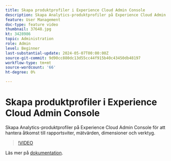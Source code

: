 ```yaml
---
title: Skapa produktprofiler i Experience Cloud Admin Console
description: Skapa Analytics-produktprofiler på Experience Cloud Admin Console för att hantera åtkomst till rapportsviter, mätvärden, dimensioner och verktyg.
feature: User Management
doc-type: feature video
thumbnail: 37648.jpg
kt: 3428986
topic: Administration
role: Admin
level: Beginner
last-substantial-update: 2024-05-07T00:00:00Z
source-git-commit: 9d90cc880dc13d55cc44f915b40c43450db48197
workflow-type: tm+mt
source-wordcount: '66'
ht-degree: 0%

---
```


# Skapa produktprofiler i Experience Cloud Admin Console

Skapa Analytics-produktprofiler på Experience Cloud Admin Console för att hantera åtkomst till rapportsviter, mätvärden, dimensioner och verktyg.

>[!VIDEO](https://video.tv.adobe.com/v/3428986/?learn=on)

Läs mer på [dokumentation](https://experienceleague.adobe.com/en/docs/analytics/admin/admin-console/permissions/product-profile).
